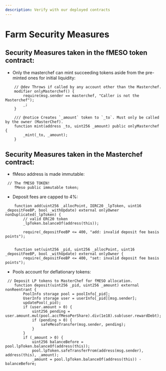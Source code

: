 ```yaml
---
description: Verify with our deployed contracts
---
```


# Farm Security Measures

## Security Measures taken in the fMESO token contract:

* Only the masterchef can mint succeeding tokens aside from the pre-minted ones for initial liquidity:

```
    // @dev Throws if called by any account other than the Masterchef.
    modifier onlyMasterchef() {
        require(msg.sender == masterchef, "Caller is not the Masterchef");
        _;
    }
    
    /// @notice Creates `_amount` token to `_to`. Must only be called by the owner (MasterChef).
    function mint(address _to, uint256 _amount) public onlyMasterchef {
        _mint(_to, _amount);
    }
```

## Security Measures taken in the Masterchef contract:

* fMeso address is made immutable:

```
 // The fMESO TOKEN!
    fMeso public immutable token;
```

* Deposit fees are capped to 4%:

```
    function add(uint256 _allocPoint, IERC20 _lpToken, uint16 _depositFeeBP, bool _withUpdate) external onlyOwner nonDuplicated(_lpToken) {
        // valid ERC20 token
        _lpToken.balanceOf(address(this));

        require(_depositFeeBP <= 400, "add: invalid deposit fee basis points");
        
        
    function set(uint256 _pid, uint256 _allocPoint, uint16 _depositFeeBP, bool _withUpdate) external onlyOwner {
        require(_depositFeeBP <= 400, "set: invalid deposit fee basis points");
```

* Pools account for deflationary tokens:

```
 // Deposit LP tokens to MasterChef for fMESO allocation.
    function deposit(uint256 _pid, uint256 _amount) external nonReentrant {
        PoolInfo storage pool = poolInfo[_pid];
        UserInfo storage user = userInfo[_pid][msg.sender];
        updatePool(_pid);
        if (user.amount > 0) {
            uint256 pending = user.amount.mul(pool.accfMesoPerShare).div(1e18).sub(user.rewardDebt);
            if (pending > 0) {
                safeMesoTransfer(msg.sender, pending);
            }
        }
        if (_amount > 0) {
            uint256 balanceBefore = pool.lpToken.balanceOf(address(this));
            pool.lpToken.safeTransferFrom(address(msg.sender), address(this), _amount);
            _amount = pool.lpToken.balanceOf(address(this)) - balanceBefore;
```
